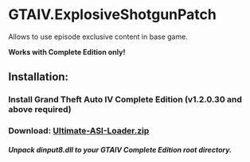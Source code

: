 # GTAIV.ExplosiveShotgunPatch
 Allows to use episode exclusive content in base game.
 
**Works with Complete Edition only!**
 
## Installation:

### Install Grand Theft Auto IV Complete Edition (v1.2.0.30 and above required)

### **Download**: [Ultimate-ASI-Loader.zip](https://github.com/ThirteenAG/Ultimate-ASI-Loader/releases/latest/download/Ultimate-ASI-Loader.zip)

##### Unpack **dinput8.dll** to your **GTAIV Complete Edition** root directory.